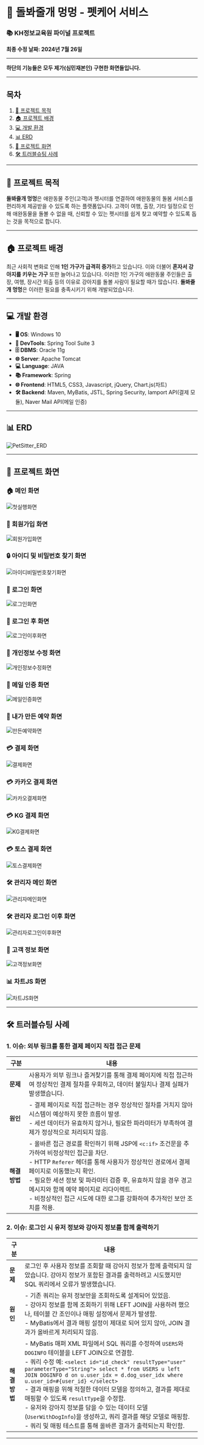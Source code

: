 # 🐶 돌봐줄개 멍멍 - 펫케어 서비스

### 📚 KH정보교육원 파이널 프로젝트

**최종 수정 날짜: 2024년 7월 26일**

---

**하단의 기능들은 모두 제가(심민재본인) 구현한 화면들입니다.**

---

## 목차
1. [🎯 프로젝트 목적](#%F0%9F%8E%AF-%ED%94%84%EB%A1%9C%EC%A0%9D%EB%B0%B0%EA%B2%BD)
2. [🏠 프로젝트 배경](#%F0%9F%8F%A0-%ED%94%84%EB%A1%9C%EC%A0%9D%EB%B0%B0%EA%B2%BD)
3. [💻 개발 환경](#%F0%9F%92%BB-%EA%B0%9C%EB%B0%9C-%ED%99%98%EA%B2%BD)
4. [📊 ERD](#%F0%9F%93%8A-erd)
5. [📸 프로젝트 화면](#%F0%9F%93%B8-%ED%94%84%EB%A1%9C%EC%A0%9D%ED%8C%90%EB%A7%9D)
6. [🛠️ 트러블슈팅 사례](#%F0%9F%9B%A0%EF%B8%8F-%ED%8A%B8%EB%9F%AC%EB%B8%94%EC%8A%88%ED%8C%85-%EC%82%AC%EB%A1%80)

---

## 🎯 프로젝트 목적
**돌봐줄개 멍멍**은 애완동물 주인(고객)과 펫시터를 연결하여 애완동물의 돌봄 서비스를 편리하게 제공받을 수 있도록 하는 플랫폼입니다. 고객이 여행, 출장, 기타 일정으로 인해 애완동물을 돌볼 수 없을 때, 신뢰할 수 있는 펫시터를 쉽게 찾고 예약할 수 있도록 돕는 것을 목적으로 합니다.

---

## 🏠 프로젝트 배경
최근 사회적 변화로 인해 **1인 가구가 급격히 증가**하고 있습니다. 이와 더불어 **혼자서 강아지를 키우는 가구** 또한 늘어나고 있습니다. 이러한 1인 가구의 애완동물 주인들은 출장, 여행, 장시간 외출 등의 이유로 강아지를 돌볼 사람이 필요할 때가 많습니다. **돌봐줄개 멍멍**은 이러한 필요를 충족시키기 위해 개발되었습니다.

---

## 💻 개발 환경
- **🖥️ OS**: Windows 10
- **🔧 DevTools**: Spring Tool Suite 3
- **🗄️ DBMS**: Oracle 11g
- **🌐 Server**: Apache Tomcat
- **💻 Language**: JAVA
- **📚 Framework**: Spring
- **🌐 Frontend**: HTML5, CSS3, Javascript, jQuery, Chart.js(차트)
- **🛠️ Backend**: Maven, MyBatis, JSTL, Spring Security, Iamport API(결제 모듈), Naver Mail API(메일 인증)

---

## 📊 ERD
![PetSitter_ERD](images_git/PetSitter_ERD.png)

---

## 📸 프로젝트 화면

### 🏠 메인 화면
![첫실행화면](images_git/첫실행.png)

### 📝 회원가입 화면
![회원가입화면](images_git/회원가입.png)

### 🔒 아이디 및 비밀번호 찾기 화면
![아이디비밀번호찾기화면](images_git/아이디비밀번호찾기.png)

### 🔑 로그인 화면
![로그인화면](images_git/로그인.png)

### 🏡 로그인 후 화면
![로그인이후화면](images_git/로그인이후.png)

### 👤 개인정보 수정 화면
![개인정보수정화면](images_git/개인정보수정.png)

### 📧 메일 인증 화면
![메일인증화면](images_git/메일인증.png)

### 📅 내가 만든 예약 화면
![만든예약화면](images_git/만든예약.png)

### 💳 결제 화면
![결제화면](images_git/결제.png)

### 💳 카카오 결제 화면
![카카오결제화면](images_git/카카오결제.png)

### 💳 KG 결제 화면
![KG결제화면](images_git/KG결제.png)

### 💳 토스 결제 화면
![토스결제화면](images_git/토스결제.png)

### 🛠️ 관리자 메인 화면
![관리자메인화면](images_git/관리자메인.png)

### 🛠️ 관리자 로그인 이후 화면
![관리자로그인이후화면](images_git/관리자로그인이후.png)

### 👥 고객 정보 화면
![고객정보화면](images_git/고객정보.png)

### 📊 차트JS 화면
![차트JS화면](images_git/차트JS.png)

---

## 🛠️ 트러블슈팅 사례

### 1. 이슈: 외부 링크를 통한 결제 페이지 직접 접근 문제

| **구분**  | **내용**                                                                                                            |
|-----------|---------------------------------------------------------------------------------------------------------------------|
| **문제**  | 사용자가 외부 링크나 즐겨찾기를 통해 결제 페이지에 직접 접근하여 정상적인 결제 절차를 우회하고, 데이터 불일치나 결제 실패가 발생했습니다. |
| **원인**  | - 결제 페이지로 직접 접근하는 경우 정상적인 절차를 거치지 않아 시스템이 예상하지 못한 흐름이 발생.<br>- 세션 데이터가 유효하지 않거나, 필요한 파라미터가 부족하여 결제가 정상적으로 처리되지 않음. |
| **해결 방법** | - 올바른 접근 경로를 확인하기 위해 JSP에 `<c:if>` 조건문을 추가하여 비정상적인 접근을 차단.<br>- HTTP `Referer` 헤더를 통해 사용자가 정상적인 경로에서 결제 페이지로 이동했는지 확인.<br>- 필요한 세션 정보 및 파라미터 검증 후, 유효하지 않을 경우 경고 메시지와 함께 예약 페이지로 리다이렉트.<br>- 비정상적인 접근 시도에 대한 로그를 강화하여 추가적인 보안 조치를 적용. |

### 2. 이슈: 로그인 시 유저 정보와 강아지 정보를 함께 출력하기

| **구분**  | **내용**                                                                                                           |
|-----------|---------------------------------------------------------------------------------------------------------------------|
| **문제**  | 로그인 후 사용자 정보를 조회할 때 강아지 정보가 함께 출력되지 않았습니다. 강아지 정보가 포함된 결과를 출력하려고 시도했지만 SQL 쿼리에서 오류가 발생했습니다. |
| **원인**  | - 기존 쿼리는 유저 정보만을 조회하도록 설계되어 있었음.<br>- 강아지 정보를 함께 조회하기 위해 LEFT JOIN을 사용하려 했으나, 테이블 간 조인이나 매핑 설정에서 문제가 발생함.<br>- MyBatis에서 결과 매핑 설정이 제대로 되어 있지 않아, JOIN 결과가 올바르게 처리되지 않음. |
| **해결 방법** | - MyBatis 매퍼 XML 파일에서 SQL 쿼리를 수정하여 `USERS`와 `DOGINFO` 테이블을 LEFT JOIN으로 연결함.<br>- 쿼리 수정 예: `<select id="id_check" resultType="user" parameterType="String"> select * from USERS u left JOIN DOGINFO d on u.user_idx = d.dog_user_idx where u.user_id=#{user_id} </select>`<br>- 결과 매핑을 위해 적절한 데이터 모델을 정의하고, 결과를 제대로 매핑할 수 있도록 `resultType`을 수정함.<br>- 유저와 강아지 정보를 담을 수 있는 데이터 모델(`UserWithDogInfo`)을 생성하고, 쿼리 결과를 해당 모델로 매핑함.<br>- 쿼리 및 매핑 테스트를 통해 올바른 결과가 출력되는지 확인함. |

---
